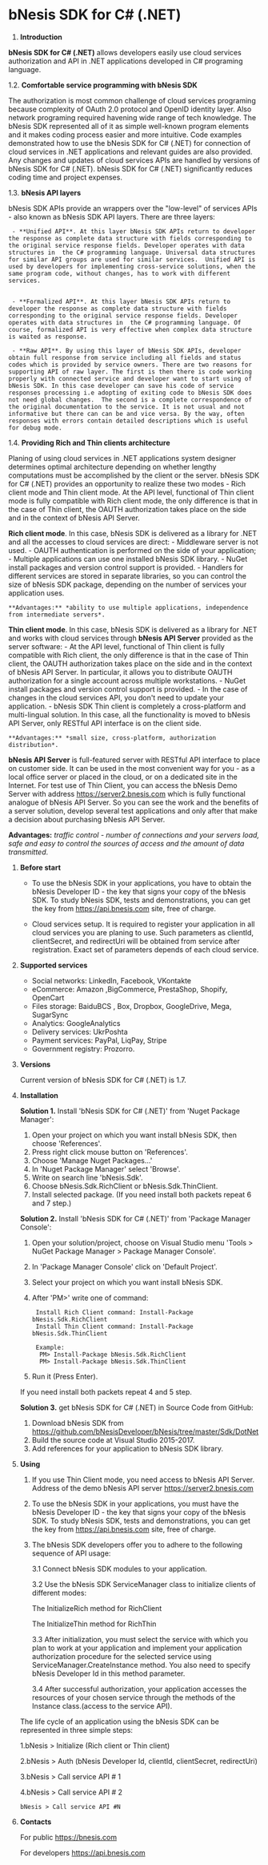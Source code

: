 # **bNesis SDK for C# (.NET)** 
 
1. **Introduction** 
 
  **bNesis SDK for C# (.NET)** allows developers easily use cloud services authorization and API in .NET applications developed in C# programing language. 

  1.2. **Comfortable service programming with bNesis SDK**
 
   The authorization is most common challenge of cloud services programing because complexity of OAuth 2.0 protocol and OpenID identity layer. Also network  programing required havening wide range of tech knowledge. The bNesis SDK represented all of it as simple well-known program elements and it makes coding process easier and more intuitive. Code examples demonstrated how to use the bNesis SDK for C# (.NET) for connection of cloud services in .NET applications and relevant guides are also provided. Any changes and updates of cloud services APIs are handled by versions of bNesis SDK for C# (.NET).  bNesis SDK for C# (.NET) significantly reduces coding time and project expenses. 

  1.3. **bNesis API layers**

  bNesis SDK APIs provide an wrappers over the "low-level" of services APIs - also known as bNesis SDK API layers. There are three layers:
  
     - **Unified API**. At this layer bNesis SDK APIs return to developer the response as complete data structure with fields corresponding to the original service response fields. Developer operates with data structures in  the C# programming language. Universal data structures for similar API groups are used for similar services.  Unified API is used by developers for implementing cross-service solutions, when the same program code, without changes, has to work with different services.

	
     - **Formalized API**. At this layer bNesis SDK APIs return to developer the response as complete data structure with fields corresponding to the original service response fields. Developer operates with data structures in  the C# programming language. Of course, formalized API is very effective when complex data structure is waited as response. 

     - **Raw API**. By using this layer of bNesis SDK APIs, developer obtain full response from service including all fields and status codes which is provided by service owners. There are two reasons for supporting API of raw layer. The first is then there is code working properly with connected service and developer want to start using of bNesis SDK. In this case developer can save his code of service responses processing i.e adopting of exiting code to bNesis SDK does not need global changes.  The second is a complete correspondence of the original documentation to the service. It is not usual and not informative but there can can be and vice versa. By the way, often responses with errors contain detailed descriptions which is useful for debug mode.   
 
  1.4. **Providing Rich and Thin clients architecture** 
  
  Planing of using cloud services in .NET applications system designer determines optimal architecture depending on whether lengthy computations must be accomplished by the client or the server. bNesis SDK for C# (.NET) provides an opportunity to realize these two modes - Rich client mode and Thin client mode. At the API level, functional of Thin client mode is fully compatible with Rich client mode, the only difference is that in the case of Thin client, the OAUTH authorization takes place on the side and in the context of bNesis API Server.  
    
  **Rich client mode**. In this case, bNesis SDK is delivered as a library for .NET and all the accesses to cloud services are direct:
    - Middleware server is not used.
    - OAUTH authentication is performed on the side of your application; 
    - Multiple applications can use one installed bNesis SDK library.
    - NuGet install packages and version control support is provided.
    - Handlers for different services are stored in separate libraries, so you can control the size of bNesis SDK package, depending on the number of services your application uses.
     
    **Advantages:** *ability to use multiple applications, independence from intermediate servers*.

  **Thin client mode**. In this case, bNesis SDK is delivered as a library for .NET and works with cloud services through **bNesis API Server** provided as the server software: 
    - At the API level, functional of Thin client is fully compatible with Rich client, the only difference is that in the case of Thin client, the OAUTH authorization takes place on the side and in the context of bNesis API Server. In particular, it allows you to distribute OAUTH authorization for a single account across multiple workstations.
    - NuGet install packages and version control support is provided.
    - In the case of changes in the cloud services API, you don't need to update your application.
    - bNesis SDK Thin client is completely a cross-platform and multi-lingual solution. In this case, all the functionality is moved to bNesis API Server, only RESTful API interface is on the client side.
      
    **Advantages:** *small size, cross-platform, authorization distribution*.

  **bNesis API Server** is full-featured server with RESTful API interface to place on customer side. It can be used in the most convenient way for you  -  as a local office server or placed in the cloud, or on a dedicated site in the Internet.  For test use of Thin Client, you can access the bNesis Demo Server with address https://server2.bnesis.com which is fully functional analogue of bNesis API Server. So you can see the work and the benefits of a server solution, develop several test applications and only after that make a decision about purchasing bNesis API Server.

   **Advantages:** *traffic control - number of connections and your servers load, safe and easy to control the sources of access and the amount of data transmitted*.
	
1. **Before start** 
    - To use the bNesis SDK in your applications, you have to obtain the bNesis Developer ID - the key that signs your copy of the bNesis SDK. To study bNesis SDK, tests and demonstrations, you can get the key from https://api.bnesis.com site, free of charge.
	  
    - Cloud services setup. It is required to register your application in all cloud services you are planing to use. Such parameters as clientId, clientSecret, and redirectUri will be obtained from service after registration. Exact set of parameters depends of each cloud service. 
	
1. **Supported services**
    - Social networks: LinkedIn, Facebook, VKontakte
    - eCommerce: Amazon ,BigCommerce, PrestaShop, Shopify, OpenCart   
    - Files storage: BaiduBCS , Box, Dropbox, GoogleDrive, Mega, SugarSync
    - Analytics: GoogleAnalytics  
    - Delivery services: UkrPoshta
    - Payment services: PayPal, LiqPay, Stripe
    - Government registry: Prozorro.  
 
1. **Versions** 

   Current version of bNesis SDK for C# (.NET) is 1.7.
 

1. **Installation**

   **Solution 1.** Install 'bNesis SDK for C# (.NET)' from 'Nuget Package Manager':
     1. Open your project on which you want install bNesis SDK, then choose 'References'.
     2. Press right click mouse button on 'References'.
     3. Choose 'Manage Nuget Packages...'
     4. In 'Nuget Package Manager' select 'Browse'.
     5. Write on search line 'bNesis.Sdk'.
     6. Choose bNesis.Sdk.RichClient or bNesis.Sdk.ThinClient.
     7. Install selected package.
     (If you need install both packets repeat 6 and 7 step.)

   **Solution 2.** Install 'bNesis SDK for C# (.NET)' from 'Package Manager Console':
     1. Open your solution/project, choose on Visual Studio menu 'Tools > NuGet Package Manager > Package Manager Console'.
     2. In 'Package Manager Console' click on 'Default Project'.
     3. Select your project on which you want install bNesis SDK.
     4. After 'PM>' write one of command:
         
		     Install Rich Client command: Install-Package bNesis.Sdk.RichClient 
             Install Thin Client command: Install-Package bNesis.Sdk.ThinClient         
         
		     Example: 
              PM> Install-Package bNesis.Sdk.RichClient
              PM> Install-Package bNesis.Sdk.ThinClient
			  
     5. Run it (Press Enter).
	 
     If you need install both packets repeat 4 and 5 step.

   **Solution 3.** get bNesis SDK for C# (.NET) in Source Code from GitHub:
     1. Download bNesis SDK from https://github.com/bNesisDeveloper/bNesis/tree/master/Sdk/DotNet
     2. Build the source code at Visual Studio 2015-2017.
     3. Add references for your application to bNesis SDK library.


1. **Using** 

     1. If you use Thin Client mode, you need access to bNesis API Server. Address of the demo bNesis API server https://server2.bnesis.com
     2. To use the bNesis SDK in your applications, you must have the bNesis Developer ID - the key that signs your copy of the bNesis SDK. To study bNesis SDK, tests and demonstrations, you can get the key from https://api.bnesis.com site, free of charge.
     3. The bNesis SDK developers offer you to adhere to the following sequence of API usage:
 
         3.1 Connect bNesis SDK modules to your application.
 
         3.2 Use the bNesis SDK ServiceManager class to initialize clients of different modes:     
 
         The InitializeRich method for RichClient
     
         The InitializeThin method for RichThin

         3.3 After initialization, you must select the service with which you plan to work at your application and implement your application authorization procedure for the selected service using ServiceManager.CreateInstance method. You also need to specify bNesis Developer Id in this method parameter.
 
         3.4 After successful authorization, your application accesses the resources of your chosen service through the methods of the Instance class.(access to the service API).

		 
    The life cycle of an application using the bNesis SDK can be represented in three simple steps:
    
	 1.bNesis > Initialize (Rich client or Thin client)
    
	 2.bNesis > Auth (bNesis Developer Id, clientId, clientSecret, redirectUri)
    
	 3.bNesis > Call service API # 1
    
     4.bNesis > Call service API # 2  
    
	   bNesis > Call service API #N 

 
1. **Contacts**

     For public https://bnesis.com

     For developers https://api.bnesis.com 
